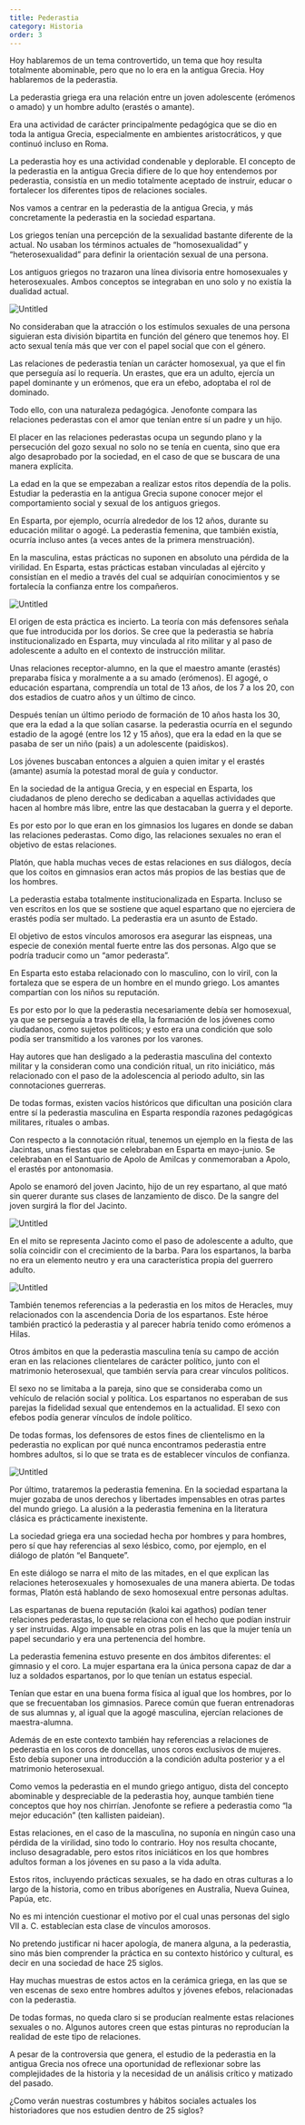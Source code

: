```yaml
---
title: Pederastia
category: Historia
order: 3
---
```



Hoy hablaremos de un tema controvertido, un tema que hoy resulta totalmente abominable, pero que no lo era en la antigua Grecia. Hoy hablaremos de la pederastia.

La pederastia griega era una relación entre un joven adolescente (erómenos o amado) y un hombre adulto (erastés o amante). 

Era una actividad de carácter principalmente pedagógica que se dio en toda la antigua Grecia, especialmente en ambientes aristocráticos, y que continuó incluso en Roma. 

La pederastia hoy es una actividad condenable y deplorable. El concepto de la pederastia en la antigua Grecia difiere de lo que hoy entendemos por pederastia, consistía en un medio totalmente aceptado de instruir, educar o fortalecer los diferentes tipos de relaciones sociales. 

Nos vamos a centrar en la pederastia de la antigua Grecia, y más concretamente la pederastia en la sociedad espartana.

Los griegos tenían una percepción de la sexualidad bastante diferente de la actual. No usaban los términos actuales de “homosexualidad” y “heterosexualidad” para definir la orientación sexual de una persona.

Los antiguos griegos no trazaron una línea divisoria entre homosexuales y heterosexuales. Ambos conceptos se integraban en uno solo y no existía la dualidad actual. 

![Untitled]({{site.baseurl}}/images/pederastia/Untitled.png)

No consideraban que la atracción o los estímulos sexuales de una persona siguieran esta división bipartita en función del género que tenemos hoy. El acto sexual tenía más que ver con el papel social que con el género.

Las relaciones de pederastia tenían un carácter homosexual, ya que el fin que perseguía así lo requería. Un erastes, que era un adulto, ejercía un papel dominante y un erómenos, que era un efebo, adoptaba el rol de dominado.

Todo ello, con una naturaleza pedagógica. Jenofonte compara las relaciones pederastas con el amor que tenían entre sí un padre y un hijo. 

El placer en las relaciones pederastas ocupa un segundo plano y la persecución del gozo sexual no solo no se tenía en cuenta, sino que era algo desaprobado por la sociedad, en el caso de que se buscara de una manera explícita.

La edad en la que se empezaban a realizar estos ritos dependía de la polis. Estudiar la pederastia en la antigua Grecia supone conocer mejor el comportamiento social y sexual de los antiguos griegos. 

En Esparta, por ejemplo, ocurría alrededor de los 12 años, durante su educación militar o agogé. La pederastia femenina, que también existía, ocurría incluso antes (a veces antes de la primera menstruación). 

En la masculina, estas prácticas no suponen en absoluto una pérdida de la virilidad. En Esparta, estas prácticas estaban vinculadas al ejército y consistían en el medio a través del cual se adquirían conocimientos y se fortalecía la confianza entre los compañeros.

![Untitled]({{site.baseurl}}/images/pederastia/Untitled%201.png)

El origen de esta práctica es incierto. La teoría con más defensores señala que fue introducida por los dorios. Se cree que la pederastia se habría institucionalizado en Esparta, muy vinculada al rito militar y al paso de adolescente a adulto en el contexto de instrucción militar. 

Unas relaciones receptor-alumno, en la que el maestro amante (erastés) preparaba física y moralmente a a su amado (erómenos). El agogé, o educación espartana, comprendía un total de 13 años, de los 7 a los 20, con dos estadios de cuatro años y un último de cinco. 

Después tenían un último periodo de formación de 10 años hasta los 30, que era la edad a la que solían casarse. la pederastia ocurría en el segundo estadio de la agogé (entre los 12 y 15 años), que era la edad en la que se pasaba de ser un niño (pais) a un adolescente (paidiskos).

Los jóvenes buscaban entonces a alguien a quien imitar y el erastés (amante) asumía la potestad moral de guía y conductor. 

En la sociedad de la antigua Grecia, y en especial en Esparta, los ciudadanos de pleno derecho se dedicaban a aquellas actividades que hacen al hombre más libre, entre las que destacaban la guerra y el deporte. 

Es por esto por lo que eran en los gimnasios los lugares en donde se daban las relaciones pederastas. Como digo, las relaciones sexuales no eran el objetivo de estas relaciones. 

Platón, que habla muchas veces de estas relaciones en sus diálogos, decía que los coitos en gimnasios eran actos más propios de las bestias que de los hombres.

La pederastia estaba totalmente institucionalizada en Esparta. Incluso se ven escritos en los que se sostiene que aquel espartano que no ejerciera de erastés podía ser multado. La pederastia era un asunto de Estado.

El objetivo de estos vínculos amorosos era asegurar las eispneas, una especie de conexión mental fuerte entre las dos personas. Algo que se podría traducir como un “amor pederasta”. 

En Esparta esto estaba relacionado con lo masculino, con lo viril, con la fortaleza que se espera de un hombre en el mundo griego. Los amantes compartían con los niños su reputación. 

Es por esto por lo que la pederastia necesariamente debía ser homosexual, ya que se perseguía a través de ella, la formación de los jóvenes como ciudadanos, como sujetos políticos; y esto era una condición que solo podía ser transmitido a los varones por los varones.

Hay autores que han desligado a la pederastia masculina del contexto militar y la consideran como una condición ritual, un rito iniciático, más relacionado con el paso de la adolescencia al periodo adulto, sin las connotaciones guerreras. 

De todas formas, existen vacíos históricos que dificultan una posición clara entre sí la pederastia masculina en Esparta respondía razones pedagógicas militares, rituales o ambas. 

Con respecto a la connotación ritual, tenemos un ejemplo en la fiesta de las Jacintas, unas fiestas que se celebraban en Esparta en mayo-junio. Se celebraban en el Santuario de Apolo de Amilcas y conmemoraban a Apolo, el erastés por antonomasia.

Apolo se enamoró del joven Jacinto, hijo de un rey espartano, al que mató sin querer durante sus clases de lanzamiento de disco. De la sangre del joven surgirá la flor del Jacinto. 

![Untitled]({{site.baseurl}}/images/pederastia/Untitled%202.png)

En el mito se representa Jacinto como el paso de adolescente a adulto, que solía coincidir con el crecimiento de la barba. Para los espartanos, la barba no era un elemento neutro y era una característica propia del guerrero adulto. 

![Untitled]({{site.baseurl}}/images/pederastia/Untitled%203.png)

También tenemos referencias a la pederastia en los mitos de Heracles, muy relacionados con la ascendencia Doria de los espartanos. Este héroe también practicó la pederastia y al parecer habría tenido como erómenos a Hilas.

Otros ámbitos en que la pederastia masculina tenía su campo de acción eran en las relaciones clientelares de carácter político, junto con el matrimonio heterosexual, que también servía para crear vínculos políticos. 

El sexo no se limitaba a la pareja, sino que se consideraba como un vehículo de relación social y política. Los espartanos no esperaban de sus parejas la fidelidad sexual que entendemos en la actualidad. El sexo con efebos podía generar vínculos de índole político. 

De todas formas, los defensores de estos fines de clientelismo en la pederastia no explican por qué nunca encontramos pederastia entre hombres adultos, si lo que se trata es de establecer vínculos de confianza.

![Untitled]({{site.baseurl}}/images/pederastia/Untitled%204.png)

Por último, trataremos la pederastia femenina. En la sociedad espartana la mujer gozaba de unos derechos y libertades impensables en otras partes del mundo griego. La alusión a la pederastia femenina en la literatura clásica es prácticamente inexistente. 

La sociedad griega era una sociedad hecha por hombres y para hombres, pero sí que hay referencias al sexo lésbico, como, por ejemplo, en el diálogo de platón “el Banquete”. 

En este diálogo se narra el mito de las mitades, en el que explican las relaciones heterosexuales y homosexuales de una manera abierta. De todas formas, Platón está hablando de sexo homosexual entre personas adultas. 

Las espartanas de buena reputación (kaloi kai agathos) podían tener relaciones pederastas, lo que se relaciona con el hecho que podían instruir y ser instruidas. Algo impensable en otras polis en las que la mujer tenía un papel secundario y era una pertenencia del hombre.

La pederastia femenina estuvo presente en dos ámbitos diferentes: el gimnasio y el coro. La mujer espartana era la única persona capaz de dar a luz a soldados espartanos, por lo que tenían un estatus especial.

Tenían que estar en una buena forma física al igual que los hombres, por lo que se frecuentaban los gimnasios. Parece común que fueran entrenadoras de sus alumnas y, al igual que  la agogé masculina, ejercían relaciones de maestra-alumna. 

Además de en este contexto también hay referencias a relaciones de pederastia en los coros de doncellas, unos coros exclusivos de mujeres. Esto debía suponer una introducción a la condición adulta posterior y a el matrimonio heterosexual.

Como vemos la pederastia en el mundo griego antiguo, dista del concepto abominable y despreciable de la pederastia hoy, aunque también tiene conceptos que hoy nos chirrían. Jenofonte se refiere a pederastia como “la mejor educación” (ten kallisten paideian). 

Estas relaciones, en el caso de la masculina, no suponía en ningún caso una pérdida de la virilidad, sino todo lo contrario. Hoy nos resulta chocante, incluso desagradable, pero estos ritos iniciáticos en los que hombres adultos forman a los jóvenes en su paso a la vida adulta.

Estos ritos, incluyendo prácticas sexuales, se ha dado en otras culturas a lo largo de la historia, como en tribus aborígenes en Australia, Nueva Guinea, Papúa, etc.

No es mi intención cuestionar el motivo por el cual unas personas del siglo VII a. C. establecían esta clase de vínculos amorosos. 

No pretendo justificar ni hacer apología, de manera alguna, a la pederastia, sino más bien comprender la práctica en su contexto histórico y cultural, es decir en una sociedad de hace 25 siglos.

Hay muchas muestras de estos actos en la cerámica griega, en las que se ven escenas de sexo entre hombres adultos y jóvenes efebos, relacionadas con la pederastia. 

De todas formas, no queda claro si se producían realmente estas relaciones sexuales o no. Algunos autores creen que estas pinturas no reproducían la realidad de este tipo de relaciones.

A pesar de la controversia que genera, el estudio de la pederastia en la antigua Grecia nos ofrece una oportunidad de reflexionar sobre las complejidades de la historia y la necesidad de un análisis crítico y matizado del pasado. 

¿Como verán nuestras costumbres y hábitos sociales actuales los historiadores que nos estudien dentro de 25 siglos?